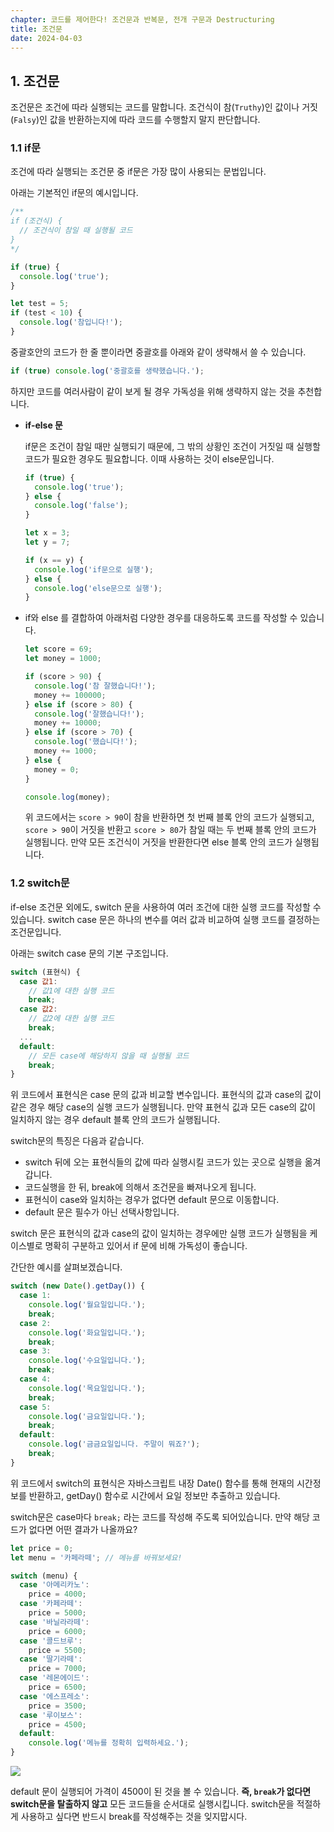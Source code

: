```yaml
---
chapter: 코드를 제어한다! 조건문과 반복문, 전개 구문과 Destructuring
title: 조건문
date: 2024-04-03
---
```


## 1. 조건문

조건문은 조건에 따라 실행되는 코드를 말합니다. 조건식이 참(`Truthy`)인 값이나 거짓(`Falsy`)인 값을 반환하는지에 따라 코드를 수행할지 말지 판단합니다.

### 1.1 if문

조건에 따라 실행되는 조건문 중 if문은 가장 많이 사용되는 문법입니다.

아래는 기본적인 if문의 예시입니다.

```jsx
/**
if (조건식) {
  // 조건식이 참일 때 실행될 코드
}
*/

if (true) {
  console.log('true');
}

let test = 5;
if (test < 10) {
  console.log('참입니다!');
}
```

중괄호안의 코드가 한 줄 뿐이라면 중괄호를 아래와 같이 생략해서 쓸 수 있습니다.

```jsx
if (true) console.log('중괄호를 생략했습니다.');
```

하지만 코드를 여러사람이 같이 보게 될 경우 가독성을 위해 생략하지 않는 것을 추천합니다.

- **if-else 문**

  if문은 조건이 참일 때만 실행되기 때문에, 그 밖의 상황인 조건이 거짓일 때 실행할 코드가 필요한 경우도 필요합니다. 이때 사용하는 것이 else문입니다.

  ```jsx
  if (true) {
    console.log('true');
  } else {
    console.log('false');
  }

  let x = 3;
  let y = 7;

  if (x == y) {
    console.log('if문으로 실행');
  } else {
    console.log('else문으로 실행');
  }
  ```

- if와 else 를 결합하여 아래처럼 다양한 경우를 대응하도록 코드를 작성할 수 있습니다.

  ```jsx
  let score = 69;
  let money = 1000;

  if (score > 90) {
    console.log('참 잘했습니다!');
    money += 100000;
  } else if (score > 80) {
    console.log('잘했습니다!');
    money += 10000;
  } else if (score > 70) {
    console.log('했습니다!');
    money += 1000;
  } else {
    money = 0;
  }

  console.log(money);
  ```

  위 코드에서는 `score > 90`이 참을 반환하면 첫 번째 블록 안의 코드가 실행되고, `score > 90`이 거짓을 반환고 `score > 80`가 참일 때는 두 번째 블록 안의 코드가 실행됩니다. 만약 모든 조건식이 거짓을 반환한다면 else 블록 안의 코드가 실행됩니다.

### 1.2 s**witch문**

if-else 조건문 외에도, switch 문을 사용하여 여러 조건에 대한 실행 코드를 작성할 수 있습니다. switch case 문은 하나의 변수를 여러 값과 비교하여 실행 코드를 결정하는 조건문입니다.

아래는 switch case 문의 기본 구조입니다.

```jsx
switch (표현식) {
  case 값1:
    // 값1에 대한 실행 코드
    break;
  case 값2:
    // 값2에 대한 실행 코드
    break;
  ...
  default:
    // 모든 case에 해당하지 않을 때 실행될 코드
    break;
}
```

위 코드에서 표현식은 case 문의 값과 비교할 변수입니다. 표현식의 값과 case의 값이 같은 경우 해당 case의 실행 코드가 실행됩니다. 만약 표현식 깂과 모든 case의 값이 일치하지 않는 경우 default 블록 안의 코드가 실행됩니다.

switch문의 특징은 다음과 같습니다.

- switch 뒤에 오는 표현식들의 값에 따라 실행시킬 코드가 있는 곳으로 실행을 옮겨갑니다.
- 코드실행을 한 뒤, break에 의해서 조건문을 빠져나오게 됩니다.
- 표현식이 case와 일치하는 경우가 없다면 default 문으로 이동합니다.
- default 문은 필수가 아닌 선택사항입니다.

switch 문은 표현식의 값과 case의 값이 일치하는 경우에만 실행 코드가 실행됨을 케이스별로 명확히 구분하고 있어서 if 문에 비해 가독성이 좋습니다.

간단한 예시를 살펴보겠습니다.

```jsx
switch (new Date().getDay()) {
  case 1:
    console.log('월요일입니다.');
    break;
  case 2:
    console.log('화요일입니다.');
    break;
  case 3:
    console.log('수요일입니다.');
    break;
  case 4:
    console.log('목요일입니다.');
    break;
  case 5:
    console.log('금요일입니다.');
    break;
  default:
    console.log('금금요일입니다. 주말이 뭐죠?');
    break;
}
```

위 코드에서 switch의 표현식은 자바스크립트 내장 Date() 함수를 통해 현재의 시간정보를 반환하고, getDay() 함수로 시간에서 요일 정보만 추출하고 있습니다.

switch문은 case마다 `break;` 라는 코드를 작성해 주도록 되어있습니다. 만약 해당 코드가 없다면 어떤 결과가 나올까요?

```jsx
let price = 0;
let menu = '카페라떼'; // 메뉴를 바꿔보세요!

switch (menu) {
  case '아메리카노':
    price = 4000;
  case '카페라떼':
    price = 5000;
  case '바닐라라떼':
    price = 6000;
  case '콜드브루':
    price = 5500;
  case '딸기라떼':
    price = 7000;
  case '레몬에이드':
    price = 6500;
  case '에스프레소':
    price = 3500;
  case '루이보스':
    price = 4500;
  default:
    console.log('메뉴를 정확히 입력하세요.');
}
```

![](/images/basecamp-javascript/chapter05/01-1.png)

default 문이 실행되어 가격이 4500이 된 것을 볼 수 있습니다. **즉, `break`가 없다면 switch문을 탈출하지 않고** 모든 코드들을 순서대로 실행시킵니다. switch문을 적절하게 사용하고 싶다면 반드시 break를 작성해주는 것을 잊지맙시다.
